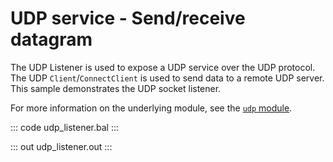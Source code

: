 # UDP service - Send/receive datagram

The UDP Listener is used to expose a UDP service over the UDP protocol. The UDP `Client`/`ConnectClient` is used to send data to a remote UDP server. This sample demonstrates the UDP socket listener.

For more information on the underlying module, see the [`udp` module](https://lib.ballerina.io/ballerina/udp/latest).

::: code udp_listener.bal :::

::: out udp_listener.out :::